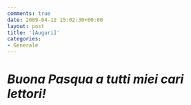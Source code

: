 ```yaml
---
comments: true
date: 2009-04-12 15:02:30+00:00
layout: post
title: '[Auguri]'
categories:
- Generale
---
```


# _Buona Pasqua a tutti miei cari lettori!_
